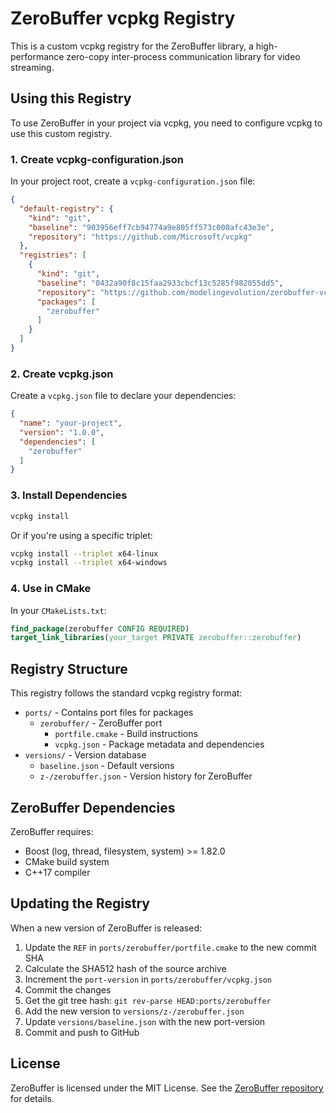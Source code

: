 # ZeroBuffer vcpkg Registry

This is a custom vcpkg registry for the ZeroBuffer library, a high-performance zero-copy inter-process communication library for video streaming.

## Using this Registry

To use ZeroBuffer in your project via vcpkg, you need to configure vcpkg to use this custom registry.

### 1. Create vcpkg-configuration.json

In your project root, create a `vcpkg-configuration.json` file:

```json
{
  "default-registry": {
    "kind": "git",
    "baseline": "903956eff7cb94774a9e805ff573c000afc43e3e",
    "repository": "https://github.com/Microsoft/vcpkg"
  },
  "registries": [
    {
      "kind": "git",
      "baseline": "0432a90f8c15faa2933cbcf13c5285f982055dd5",
      "repository": "https://github.com/modelingevolution/zerobuffer-vcpkg-registry",
      "packages": [
        "zerobuffer"
      ]
    }
  ]
}
```

### 2. Create vcpkg.json

Create a `vcpkg.json` file to declare your dependencies:

```json
{
  "name": "your-project",
  "version": "1.0.0",
  "dependencies": [
    "zerobuffer"
  ]
}
```

### 3. Install Dependencies

```bash
vcpkg install
```

Or if you're using a specific triplet:

```bash
vcpkg install --triplet x64-linux
vcpkg install --triplet x64-windows
```

### 4. Use in CMake

In your `CMakeLists.txt`:

```cmake
find_package(zerobuffer CONFIG REQUIRED)
target_link_libraries(your_target PRIVATE zerobuffer::zerobuffer)
```

## Registry Structure

This registry follows the standard vcpkg registry format:

- `ports/` - Contains port files for packages
  - `zerobuffer/` - ZeroBuffer port
    - `portfile.cmake` - Build instructions
    - `vcpkg.json` - Package metadata and dependencies
- `versions/` - Version database
  - `baseline.json` - Default versions
  - `z-/zerobuffer.json` - Version history for ZeroBuffer

## ZeroBuffer Dependencies

ZeroBuffer requires:
- Boost (log, thread, filesystem, system) >= 1.82.0
- CMake build system
- C++17 compiler

## Updating the Registry

When a new version of ZeroBuffer is released:

1. Update the `REF` in `ports/zerobuffer/portfile.cmake` to the new commit SHA
2. Calculate the SHA512 hash of the source archive
3. Increment the `port-version` in `ports/zerobuffer/vcpkg.json`
4. Commit the changes
5. Get the git tree hash: `git rev-parse HEAD:ports/zerobuffer`
6. Add the new version to `versions/z-/zerobuffer.json`
7. Update `versions/baseline.json` with the new port-version
8. Commit and push to GitHub

## License

ZeroBuffer is licensed under the MIT License. See the [ZeroBuffer repository](https://github.com/modelingevolution/streamer) for details.